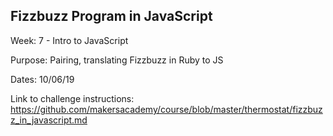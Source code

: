 ## Fizzbuzz Program in JavaScript

Week: 7 - Intro to JavaScript

Purpose: Pairing, translating Fizzbuzz in Ruby to JS

Dates: 10/06/19

Link to challenge instructions: https://github.com/makersacademy/course/blob/master/thermostat/fizzbuzz_in_javascript.md
